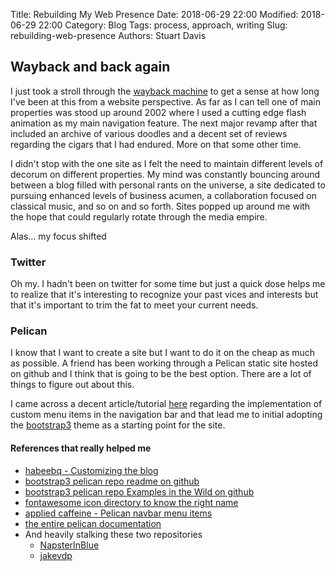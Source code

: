 Title: Rebuilding My Web Presence
Date: 2018-06-29 22:00
Modified: 2018-06-29 22:00
Category: Blog
Tags: process, approach, writing
Slug: rebuilding-web-presence
Authors: Stuart Davis

## Wayback and back again

<!-- PELICAN_BEGIN_SUMMARY -->
I just took a stroll through the [wayback machine](https://web.archive.org/) to get a sense at how long I've been at this from a website perspective. As far as I can tell one of main properties was stood up around 2002 where I used a cutting edge flash animation as my main navigation feature. The next major revamp after that included an archive of various doodles and a decent set of reviews regarding the cigars that I had endured. More on that some other time.
<!-- PELICAN_END_SUMMARY --> 

I didn't stop with the one site as I felt the need to maintain different levels of decorum on different properties. My mind was constantly bouncing around between a blog filled with personal rants on the universe, a site dedicated to pursuing enhanced levels of business acumen, a collaboration focused on classical music, and so on and so forth. Sites popped up around me with the hope that could regularly rotate through the media empire.

Alas... my focus shifted

### Twitter

Oh my. I hadn't been on twitter for some time but just a quick dose helps me to realize that it's interesting to recognize your past vices and interests but that it's important to trim the fat to meet your current needs.

### Pelican

I know that I want to create a site but I want to do it on the cheap as much as possible. A friend has been working through a Pelican static site hosted on github and I think that is going to be the best option. There are a lot of things to figure out about this.

I came across a decent article/tutorial [here](https://appliedcaffeine.org/navbaritems.html "Applied Caffeine - Pelican navbar menu items") regarding the implementation of custom menu items in the navigation bar and that lead me to initial adopting the [bootstrap3](https://github.com/getpelican/pelican-themes/tree/master/pelican-bootstrap3 "bootstrap3 on github") theme as a starting point for the site.

#### References that really helped me

- [habeebq - Customizing the blog](http://habeebq.github.io/customizing-the-blog.html)  
- [bootstrap3 pelican repo readme on github](https://github.com/getpelican/pelican-themes/tree/master/pelican-bootstrap3)  
- [bootstrap3 pelican repo Examples in the Wild on github](https://github.com/getpelican/pelican-themes/blob/master/pelican-bootstrap3/EXAMPLES.md)  
- [fontawesome icon directory to know the right name](https://fontawesome.com/)  
- [applied caffeine - Pelican navbar menu items](https://appliedcaffeine.org/navbaritems.html)  
- [the entire pelican documentation](http://docs.getpelican.com/en/stable/index.html)  
- And heavily stalking these two repositories
	- [NapsterInBlue](https://github.com/NapsterInBlue/MoviesMetricsMusings)
	- [jakevdp](https://github.com/jakevdp/jakevdp.github.io-source)
